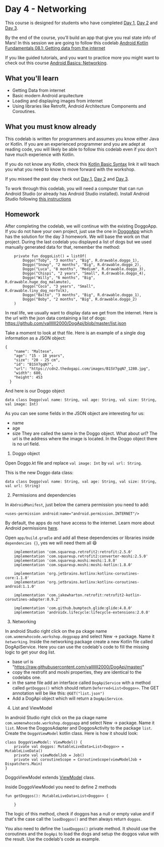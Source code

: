 # Day 4 - Networking

This course is designed for students who have completed [Day 1](https://github.com/WomenWhoCode/AndroidWorkshops_BCN/blob/master/Day%201%20-%20Kotlin%20Basics/),  [Day 2](https://github.com/WomenWhoCode/AndroidWorkshops_BCN/blob/master/Day%202%20-%20Android%20Basics/) and [Day 3](https://github.com/WomenWhoCode/AndroidWorkshops_BCN/blob/master/Day%203%20-%20Multi%20Screen%20Apps/). 

By the end of the course, you’ll build an app that give you real state info of Mars! In this session we are going to follow this codelab [Android Kotlin Fundamentals 08.1: Getting data from the internet](https://codelabs.developers.google.com/codelabs/kotlin-android-training-internet-data/index.html)

If you like guided tutorials, and you want to practice more you might want to check out this course [Android Basics: Networking](https://eu.udacity.com/course/android-basics-networking--ud843).  

## What you'll learn

- Getting Data from internet
- Basic modern Android arquitecture
- Loading and displaying images from internet
- Using libraries like Retrofit, Android Architecture Components and Coroutines.

## What you must know already

This codelab is written for programmers and assumes you know either Java or Kotlin. If you are an experienced programmer and you are adept at reading code, you will likely be able to follow this codelab even if you don't have much experience with Kotlin.

If you do not know any Kotlin, check this [Kotlin Basic Syntax](https://kotlinlang.org/docs/reference/basic-syntax.html) link it will teach you what you need to know to move forward with the workshop. 

If you missed the past day check out [Day 1](https://github.com/WomenWhoCode/AndroidWorkshops_BCN/blob/master/Day%201%20-%20Kotlin%20Basics/),  [Day 2](https://github.com/WomenWhoCode/AndroidWorkshops_BCN/blob/master/Day%202%20-%20Android%20Basics/) and [Day 3](https://github.com/WomenWhoCode/AndroidWorkshops_BCN/blob/master/Day%203%20-%20Multi%20Screen%20Apps/).

To work through this codelab, you will need a computer that can run Android Studio (or already has Android Studio installed). Install Android Studio following [this instructions](https://github.com/WomenWhoCode/AndroidWorkshops_BCN/blob/master/Installation.md)

## Homework
After completing the codelab, we will continue with the existing DoggoApp. If you do not have your own project, just use the one in [DoggoApp](https://github.com/WomenWhoCode/AndroidWorkshops_BCN/tree/homework-day4/Day%201%20-%20Kotlin%20Basics/DoggoApp) which has the solution for the day 3 homework. We will base the work on that project. During the last codelab you displayed a list of dogs but we used manually generated data for that, remember the method:

```
    private fun doggoList() = listOf(
        Doggo("Toby", "3 months", "Big", R.drawable.doggo_1),
        Doggo("Snowy", "2 months", "Big", R.drawable.doggo_2),
        Doggo("Luca", "8 months", "Medium", R.drawable.doggo_3),
        Doggo("Chispi", "2 years", "Small", R.drawable.doggo_4),
        Doggo("Willy", "6 months", "Big", R.drawable.huge_dog_malamute),
        Doggo("Coco", "3 years", "Small", R.drawable.tiny_dog_norfolk),
        Doggo("Balto", "3 months", "Big", R.drawable.doggo_1),
        Doggo("Boby", "2 months", "Big", R.drawable.doggo_2)
    )

```
In real life, we usually want to display data we get from the internet. Here is the url with the json data containing a list of dogs: https://github.com/valllllll2000/DogApi/blob/master/list.json

Take a moment to look at that file. Here is an example of a single dog information as a JSON object:
```
{
    "name": "Maltese",
    "age": "15 - 18 years",
    "size": "20 - 25 cm",
    "id": "B1SV7gqN7",
    "url": "https://cdn2.thedogapi.com/images/B1SV7gqN7_1280.jpg",
    "width": 680,
    "height": 453
  }
```
And here is our Doggo object
```
data class Doggo(val name: String, val age: String, val size: String, val image: Int)
```
As you can see some fields in the JSON object are interesting for us:
* name
* age
* size
They are called the same in the Doggo object. What about url? The url is the address where the image is located. In the Doggo object there is no url field. 

1) Doggo object

Open Doggo.kt file and replace `val image: Int` by `val url: String`.

This is the new Doggo data class:
```
data class Doggo(val name: String, val age: String, val size: String, val url: String)
```

2) Permissions and dependencies

In `AbdroidManifest`, just below the camera permission you need to add:
```
<uses-permission android:name="android.permission.INTERNET"/>
```
By default, the apps do not have access to the internet. Learn more about Android permissions [here](https://developer.android.com/guide/topics/permissions/overview).

Open `app/build.gradle` and add all these dependencies or libraries inside `dependencies {}`, yes we will need them all :smile:
```
    implementation 'com.squareup.retrofit2:retrofit:2.5.0'
    implementation 'com.squareup.retrofit2:converter-moshi:2.5.0'
    implementation 'com.squareup.moshi:moshi:1.8.0'
    implementation 'com.squareup.moshi:moshi-kotlin:1.8.0'

    implementation 'org.jetbrains.kotlinx:kotlinx-coroutines-core:1.1.0'
    implementation 'org.jetbrains.kotlinx:kotlinx-coroutines-android:1.1.0'

    implementation 'com.jakewharton.retrofit:retrofit2-kotlin-coroutines-adapter:0.9.2'

    implementation 'com.github.bumptech.glide:glide:4.8.0'
    implementation 'androidx.lifecycle:lifecycle-extensions:2.0.0'
```

  3) Networking
  
  In android Studio right click on the pa ckage name `com.womenwhocode.workshop.doggoapp` and select New -> package. Name it `ǹetworking`. Inside the networking package create a new Kotlin file called DogApiService. Here you can use the codelab's code to fill the missing logic to get your dog list.
  
  * base url is "https://raw.githubusercontent.com/valllllll2000/DogApi/master/"
  * copy the restrofit and moshi properties, they are identical to the codelabs one.
  * in the same file add an interface called `DogApiService` with a method called `getDoggos()` which should return `Deferred<List<Doggo>>`. The GET annotation will be like this: `@GET("list.json")`
  * Add a DogApi object which will return a `DogApiService`.
  
4) List and ViewModel

 In android Studio right click on the pa ckage name `com.womenwhocode.workshop.doggoapp` and select New -> package. Name it `list`. Move the DoggosAdapter and DoggosActivity to the package `list`. Create the `DoggoViewModel` kotlin class. Here is how it should look:
```
class DoggoViewModel: ViewModel() {
    private val doggos: MutableLiveData<List<Doggo>> = MutableLiveData()
    private val viewModelJob = Job()
    private val coroutineScope = CoroutineScope(viewModelJob + Dispatchers.Main)
}
```
DoggoViewModel extends [ViewModel](https://developer.android.com/topic/libraries/architecture/viewmodel) class. 

Inside DoggoViewModel you need to define 2 methods

```
fun getDoggos(): MutableLiveData<List<Doggo>> {
       
    }
```
The logic of this method, check if doggos has a null or empty value and if that's the case call the `loadDoggos()` and then always return `doggos`.

You also need to define the `loadDoggos()` private method. It should use the coroutines and the `DogApi` to load the dogs and setup the doggos value with the result. Use the codelab's code as example.
